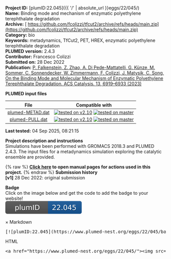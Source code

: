 **Project ID:** [plumID:22.045]({{ '/' | absolute_url }}eggs/22/045/)  
**Name:**  Binding mode and mechanism of enzymatic polyethylene terephthalate degradation  
**Archive:** [ https://github.com/fcolizzi/tfcut2/archive/refs/heads/main.zip](https://github.com/fcolizzi/tfcut2/archive/refs/heads/main.zip)  
**Category:**  bio  
**Keywords:**  metadynamics, TfCut2, PET, HREX, enzymatic polyethylene terephthalate degradation  
**PLUMED version:**  2.4.3  
**Contributor:**  Francesco Colizzi  
**Submitted on:** 28 Dec 2022  
**Publication:** [P. Falkenstein, Z. Zhao, A. Di Pede-Mattatelli, G. Künze, M. Sommer, C. Sonnendecker, W. Zimmermann, F. Colizzi, J. Matysik, C. Song, On the Binding Mode and Molecular Mechanism of Enzymatic Polyethylene Terephthalate Degradation. ACS Catalysis. 13, 6919–6933 (2023)](http://dx.doi.org/10.1021/acscatal.3c00259)  
  
**PLUMED input files**  
  
| File     | Compatible with |  
|:--------:|:--------:|  
| [plumed-METAD.dat](./data/plumed-METAD.dat.md) |  [![tested on v2.10](https://img.shields.io/badge/v2.10-passing-green.svg)](data/plumed-METAD.dat.plumed.stderr) [![tested on master](https://img.shields.io/badge/master-passing-green.svg)](data/plumed-METAD.dat.plumed_master.stderr) |  
| [plumed-PULL.dat](./data/plumed-PULL.dat.md) |  [![tested on v2.10](https://img.shields.io/badge/v2.10-passing-green.svg)](data/plumed-PULL.dat.plumed.stderr) [![tested on master](https://img.shields.io/badge/master-passing-green.svg)](data/plumed-PULL.dat.plumed_master.stderr) |  
  
**Last tested:**  04 Sep 2025, 08:21:15
  
**Project description and instructions**  
Simulations have been performed with GROMACS 2018.3 and PLUMED 2.4.3. The input files for a metadynamics simulation exploring the catalytic ensemble are provided. 

  
{% raw %}
<b><a href="https://www.plumed.org/doc-master/user-doc/html/actionlist/?actions=LOWER_WALLS,COM,MOVINGRESTRAINT,WHOLEMOLECULES,DISTANCE,METAD,PRINT,UPPER_WALLS,ANGLE" target="_blank">Click here</a> to open manual pages for actions used in this project.</b>
{% endraw %}
**Submission history**  
**[v1]** 28 Dec 2022: original submission  
  
**Badge**  
Click on the image below and get the code to add the badge to your website!  
<img src="./badge.svg" alt="plumeDnest:22.045" id="myBtn" class="badge">
<div id="myModal" class="modal">
  <div class="modal-content">
    <span class="close">&times;</span>
    Markdown<pre>[![plumID:22.045](https://www.plumed-nest.org/eggs/22/045/badge.svg)](https://www.plumed-nest.org/eggs/22/045/)</pre>
    HTML<pre>&lt;a href="https://www.plumed-nest.org/eggs/22/045/"&gt;&lt;img src="https://www.plumed-nest.org/eggs/22/045/badge.svg" alt="plumID:22.045"&gt;&lt;/a&gt;</pre>
  </div>
</div>
